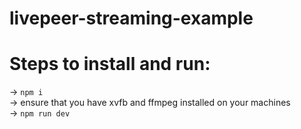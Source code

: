 # livepeer-streaming-example

# Steps to install and run:
-> `npm i` </br>
-> ensure that you have xvfb and ffmpeg installed on your machines </br>
-> `npm run dev` </br>

